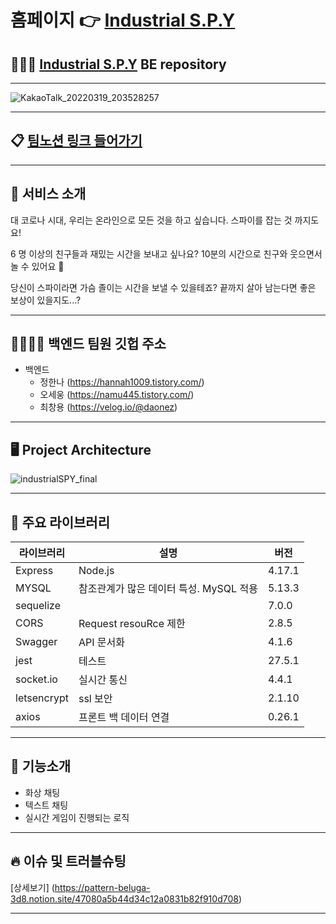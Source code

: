 # 홈페이지 👉 [Industrial S.P.Y](https://www.spygame.shop) 

## 🕵🏿‍♂️ [Industrial S.P.Y](https://github.com/kiwihannah/mafia_bk) BE repository
---

![KakaoTalk_20220319_203528257](https://user-images.githubusercontent.com/83942678/161703589-32311d1b-f290-4e7f-a111-06b93a06e74c.png)

---

## 📋 [팀노션 링크 들어가기](https://pattern-beluga-3d8.notion.site/INDUSTRIAL-S-P-Y-36ed6c5d31be499f848c175df5652247)

---

## 🏈 서비스 소개

대 코로나 시대, 우리는 온라인으로 모든 것을 하고 싶습니다. 스파이를 잡는 것 까지도요!

6 명 이상의 친구들과 재밌는 시간을 보내고 싶나요? 10분의 시간으로 친구와 웃으면서 놀 수 있어요 🔪 

당신이 스파이라면 가슴 졸이는 시간을 보낼 수 있을테죠? 끝까지 살아 남는다면 좋은 보상이 있을지도...?

---

## 👨‍👩‍👧‍👧 백엔드 팀원 깃헙 주소

- 백엔드
  - 정한나 (https://hannah1009.tistory.com/)
  - 오세웅 (https://namu445.tistory.com/)
  - 최창용 (https://velog.io/@daonez)

---

## 🖥 Project Architecture

![industrialSPY_final](https://user-images.githubusercontent.com/83942678/161703516-543bfb52-5b01-40bb-b08a-5f84918ad327.png)

---

## 📕 주요 라이브러리

| 라이브러리    | 설명                       | 버전   |
| ------------- | -------------------------- | ------ |
| Express       | Node.js                    | 4.17.1 |
| MYSQL         | 참조관계가 많은 데이터 특성. MySQL 적용 | 5.13.3 |
|sequelize      |                        |7.0.0 |
| CORS          | Request resouRce 제한      | 2.8.5  |
| Swagger       | API 문서화                 | 4.1.6  |
| jest          | 테스트                      | 27.5.1  |
| socket.io       | 실시간 통신                 | 4.4.1  |
| letsencrypt       | ssl 보안                 | 2.1.10  |
| axios       | 프론트 백 데이터 연결               | 0.26.1  |

---

## 🌠 기능소개

- 화상 채팅
- 텍스트 채팅
- 실시간 게임이 진행되는 로직

---

## 🔥 이슈 및 트러블슈팅

[상세보기] (https://pattern-beluga-3d8.notion.site/47080a5b44d34c12a0831b82f910d708)

---
